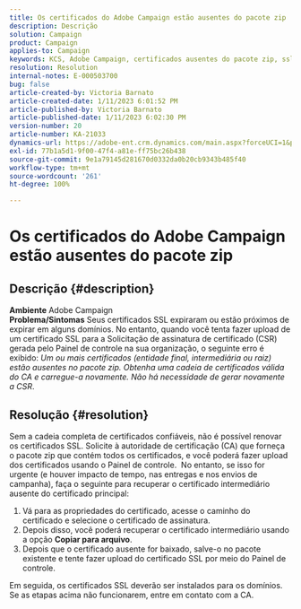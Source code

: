 ```yaml
---
title: Os certificados do Adobe Campaign estão ausentes do pacote zip
description: Descrição
solution: Campaign
product: Campaign
applies-to: Campaign
keywords: KCS, Adobe Campaign, certificados ausentes do pacote zip, ssl, domínio, painel de controle
resolution: Resolution
internal-notes: E-000503700
bug: false
article-created-by: Victoria Barnato
article-created-date: 1/11/2023 6:01:52 PM
article-published-by: Victoria Barnato
article-published-date: 1/11/2023 6:02:30 PM
version-number: 20
article-number: KA-21033
dynamics-url: https://adobe-ent.crm.dynamics.com/main.aspx?forceUCI=1&pagetype=entityrecord&etn=knowledgearticle&id=53ef6e04-da91-ed11-aad1-6045bd006d92
exl-id: 77b1a5d1-9f00-47f4-a81e-ff75bc26b438
source-git-commit: 9e1a79145d281670d0332da0b20cb9343b485f40
workflow-type: tm+mt
source-wordcount: '261'
ht-degree: 100%

---
```


# Os certificados do Adobe Campaign estão ausentes do pacote zip

## Descrição {#description}

<b>Ambiente</b>
Adobe Campaign
 <br><b>Problema/Sintomas</b>
Seus certificados SSL expiraram ou estão próximos de expirar em alguns domínios. No entanto, quando você tenta fazer upload de um certificado SSL para a Solicitação de assinatura de certificado (CSR) gerada pelo Painel de controle na sua organização, o seguinte erro é exibido: *Um ou mais certificados (entidade final, intermediária ou raiz) estão ausentes no pacote zip. Obtenha uma cadeia de certificados válida do CA e carregue-a novamente. Não há necessidade de gerar novamente a CSR*.


## Resolução {#resolution}


Sem a cadeia completa de certificados confiáveis, não é possível renovar os certificados SSL. Solicite à autoridade de certificação (CA) que forneça o pacote zip que contém todos os certificados, e você poderá fazer upload dos certificados usando o Painel de controle.  No entanto, se isso for urgente (e houver impacto de tempo, nas entregas e nos envios de campanha), faça o seguinte para recuperar o certificado intermediário ausente do certificado principal:

1. Vá para as propriedades do certificado, acesse o caminho do certificado e selecione o certificado de assinatura.
2. Depois disso, você poderá recuperar o certificado intermediário usando a opção <b>Copiar para arquivo</b>.
3. Depois que o certificado ausente for baixado, salve-o no pacote existente e tente fazer upload do certificado SSL por meio do Painel de controle.


Em seguida, os certificados SSL deverão ser instalados para os domínios. Se as etapas acima não funcionarem, entre em contato com a CA.
